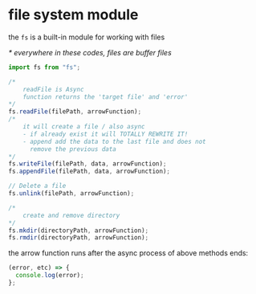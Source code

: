 # file system module

the `fs` is a built-in module for working with files

_\* everywhere in these codes, files are buffer files_

```js
import fs from "fs";

/*
    readFile is Async
    function returns the 'target file' and 'error'
*/
fs.readFile(filePath, arrowFunction);
/*
    it will create a file / also async
    - if already exist it will TOTALLY REWRITE IT!
    - append add the data to the last file and does not
      remove the previous data
*/
fs.writeFile(filePath, data, arrowFunction);
fs.appendFile(filePath, data, arrowFunction);

// Delete a file
fs.unlink(filePath, arrowFunction);

/*
    create and remove directory
*/
fs.mkdir(directoryPath, arrowFunction);
fs.rmdir(directoryPath, arrowFunction);
```

the arrow function runs after the async process of above methods ends:

```js
(error, etc) => {
  console.log(error);
};
```
